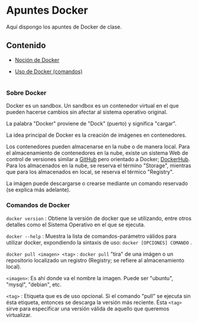 # Apuntes Docker

Aquí dispongo los apuntes de Docker de clase.

## Contenido

* [Noción de Docker](#nocion)

* [Uso de Docker (comandos)](#usoDocker)

#
### <a name="nocion">Sobre Docker</a>

Docker es un sandbox. Un sandbox es un contenedor virtual en el que pueden hacerse cambios sin afectar al sistema operativo original.

La palabra "Docker" proviene de "Dock" (puerto) y significa "cargar".

La idea principal de Docker es la creación de imágenes en contenedores.

Los contenedores pueden almacenarse en la nube o de manera local.
Para el almacenamiento de contenedores en la nube, existe un sistema Web de control de versiones similar a [GitHub](https://github.com) pero orientado a Docker; [DockerHub](https://hub.docker.com).
Para los almacenados en la nube, se reserva el término "Storage", mientras que para los almacenados en local, se reserva el térmico "Registry".

La imágen puede descargarse o crearse mediante un comando reservado (se explica más adelante).

### Comandos de Docker

`docker version` : Obtiene la versión de docker que se utilizando, entre otros detalles como el Sistema Operativo en el que se ejecuta.

`docker --help` : Muestra la lista de comandos-parámetro válidos para utilizar docker, expondiendo la sintaxis de uso:
`docker [OPCIONES] COMANDO` .

`docker pull <imagen> <tag>`  : `docker pull` "tira" de una imágen o un repositorio localizado un registro (Registry; se refiere al almacenamiento local).

`<imagen>`: Es ahí donde va el nombre la imagen. Puede ser "ubuntu", "mysql", "debian", etc.

`<tag>` : Etiqueta que es de uso opcional. Si el comando "pull" se ejecuta sin ésta etiqueta, entonces se descarga la versión más reciente. Ésta `<tag>` sirve para especificar una versión válida de aquello que queremos virtualizar.

